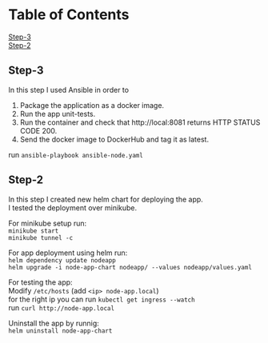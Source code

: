 # Table of Contents

[Step-3](#Step-3)  
[Step-2](#Step-2)  

## Step-3

In this step I used Ansible in order to

1. Package the application as a docker image.  
2. Run the app unit-tests.  
3. Run the container and check that http://local:8081 returns HTTP STATUS CODE 200.  
4. Send the docker image to DockerHub and tag it as latest.  

run `ansible-playbook ansible-node.yaml`

## Step-2

In this step I created new helm chart for deploying the app.\
I tested the deployment over minikube.

For minikube setup run:\
`minikube start`\
`minikube tunnel -c`

For app deployment using helm run:\
`helm dependency update nodeapp`\
`helm upgrade -i node-app-chart nodeapp/ --values nodeapp/values.yaml`

For testing the app:\
Modify `/etc/hosts` (add `<ip> node-app.local`)\
for the right ip you can run `kubectl get ingress --watch`\
run `curl http://node-app.local`

Uninstall the app by runnig:\
`helm uninstall node-app-chart`
